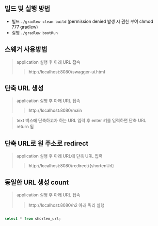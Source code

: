 ## 빌드 및 실행 방법
- 빌드 `./gradlew clean build`  (permission denied 발생 시 권한 부여 chmod 777 gradlew)
- 실행 `./gradlew bootRun`

## 스웨거 사용방법
>application 실행 후 아래 URL 접속
> >http://localhost:8080/swagger-ui.html 

## 단축 URL 생성 
>application 실행 후 아래 URL 접속 
> >http://localhost:8080/main

>text 박스에 단축하고자 하는 URL 입력 후 enter 키를 입력하면 단축 URL return 됨


## 단축 URL로 원 주소로 redirect 
>application 실행 후 아래 URL에 단축 URL 입력
> >http://localhost:8080/redirect/{shortenUrl}

## 동일한 URL 생성 count
>application 실행 후 아래 URL 접속 
> >http://localhost:8080/h2
>아래 쿼리 실행
```sql

select * from shorten_url;

```

